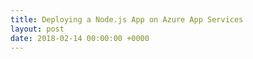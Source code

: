 ```yaml
---
title: Deploying a Node.js App on Azure App Services
layout: post
date: 2018-02-14 00:00:00 +0000
---
```

